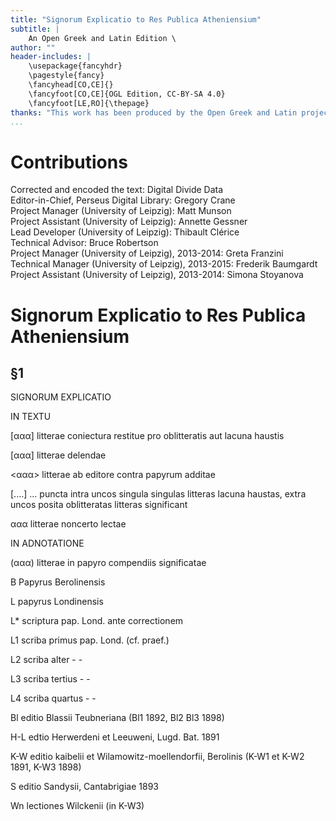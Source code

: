 ```yaml
---
title: "Signorum Explicatio to Res Publica Atheniensium"
subtitle: |
	An Open Greek and Latin Edition \ 
author: ""
header-includes: | 
	\usepackage{fancyhdr}
	\pagestyle{fancy}
	\fancyhead[CO,CE]{}
	\fancyfoot[CO,CE]{OGL Edition, CC-BY-SA 4.0}
	\fancyfoot[LE,RO]{\thepage}
thanks: "This work has been produced by the Open Greek and Latin project through the help of volunteers. See contributions for details."
...
```


# Contributions  

Corrected and encoded the text: Digital Divide Data  
 Editor-in-Chief, Perseus Digital Library: Gregory Crane  
 Project Manager (University of Leipzig): Matt Munson  
 Project Assistant (University of Leipzig): Annette Gessner  
 Lead Developer (University of Leipzig): Thibault Clérice  
 Technical Advisor: Bruce Robertson  
 Project Manager (University of Leipzig), 2013-2014: Greta Franzini  
 Technical Manager (University of Leipzig), 2013-2015: Frederik Baumgardt  
 Project Assistant (University of Leipzig), 2013-2014: Simona Stoyanova  

# Signorum Explicatio to Res Publica Atheniensium  

## §1  

<pb n="xvi"/>
<head>SIGNORUM EXPLICATIO</head>
<p>IN TEXTU</p>
<p>[ααα] litterae coniectura restitue pro oblitteratis aut lacuna haustis </p>
<p>[ααα] litterae delendae</p>
<p>&#x003C;ααα&#x003E; litterae ab editore contra papyrum additae</p>
<p>[....] ... puncta intra uncos singula singulas litteras lacuna haustas, extra uncos posita
oblitteratas litteras significant</p>
<p>ααα litterae noncerto lectae</p>
<p>IN ADNOTATIONE</p>
<p>(ααα) litterae in papyro compendiis significatae</p>
<p>B Papyrus Berolinensis</p>
<p>L papyrus Londinensis</p>
<p>L* scriptura pap. Lond. ante correctionem</p>
<p>L1 scriba primus pap. Lond. (cf. praef.)</p>
<p>L2 scriba alter -	-</p>
<p>L3 scriba tertius -	-</p>
<p>L4 scriba quartus -	-</p>
<p>Bl editio Blassii Teubneriana (Bl1 1892, Bl2 Bl3 1898)</p>
<p>H-L edtio Herwerdeni et Leeuweni, Lugd. Bat. 1891</p>
<p>K-W editio kaibelii et Wilamowitz-moellendorfii, Berolinis (K-W1 et K-W2 1891,
K-W3 1898)</p>
<p>S editio Sandysii, Cantabrigiae 1893</p>
<p>Wn lectiones Wilckenii (in K-W3)</p>  

